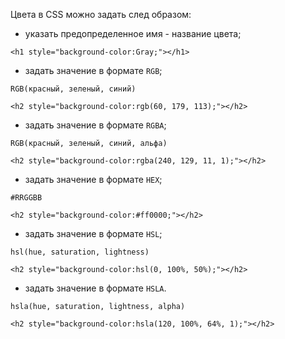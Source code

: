 
Цвета в CSS можно задать след образом:

- указать предопределенное имя - название цвета;
```
<h1 style="background-color:Gray;"></h1>
```

- задать значение в формате `RGB`;
```
RGB(красный, зеленый, синий)

<h2 style="background-color:rgb(60, 179, 113);"></h2>
```

- задать значение в формате `RGBA`;
```
RGB(красный, зеленый, синий, альфа)

<h2 style="background-color:rgba(240, 129, 11, 1);"></h2>
```

- задать значение в формате `HEX`;
```
#RRGGBB

<h2 style="background-color:#ff0000;"></h2>
```

- задать значение в формате `HSL`;
```
hsl(hue, saturation, lightness)

<h2 style="background-color:hsl(0, 100%, 50%);"></h2>
```

- задать значение в формате `HSLA`.
```
hsla(hue, saturation, lightness, alpha)

<h2 style="background-color:hsla(120, 100%, 64%, 1);"></h2>
```
